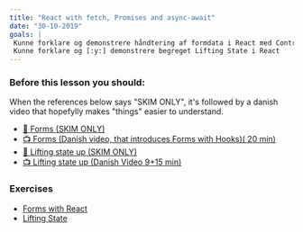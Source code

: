```yaml
---
title: "React with fetch, Promises and async-await"
date: "30-10-2019"
goals: |
 Kunne forklare og demonstrere håndtering af formdata i React med Controlled Components
 Kunne forklare og [:y:] demonstrere begreget Lifting State i React 
---
```

         
### Before this lesson you should:
When the references below says "SKIM ONLY", it's followed by a danish video that hopefylly makes "things" easier to understand.

 <!--BEGIN readings ##-->
- [:book: Forms (SKIM ONLY)](https://reactjs.org/docs/forms.html)
- [:tv: Forms (Danish video, that introduces Forms with Hooks)( 20 min)](https://youtu.be/lTFvwf3VxdI)
- [:book: Lifting state up (SKIM ONLY)](https://reactjs.org/docs/lifting-state-up.html)
- [:tv: Lifting state up (Danish Video 9+15 min)](https://www.youtube.com/watch?v=pf0-dH2-fQo&list=PLDbigcKhXkiVoiAgnicC8vqKpay_OHbf2) 
<!--END readings ##-->

 ### Exercises
<!--BEGIN exercises ##-->
- [Forms with React](https://docs.google.com/document/d/1rEaU8ObqoxHF3vt_fIsTfEb3yLRnVF8fCWobJJ9c2wo/edit?usp=sharing) 
- [Lifting State](https://docs.google.com/document/d/1NTzbbMP2gWJoE2lDhD8tqGYNzQB1qSRqxb4PAtajWpI/edit?usp=sharing)

<!--END exercises ##-->
        